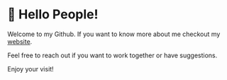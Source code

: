 # 👋 Hello People!
Welcome to my Github. If you want to know more about me checkout my [website](google.com).

Feel free to reach out if you want to work together or have suggestions.

Enjoy your visit! 
